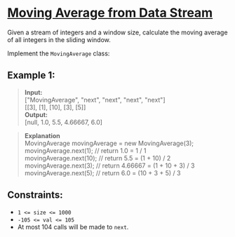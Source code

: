 # [Moving Average from Data Stream](https://leetcode.com/problems/moving-average-from-data-stream/)

Given a stream of integers and a window size, calculate the moving average of all integers in the sliding window.

Implement the `MovingAverage` class:
## Example 1:
>**Input:**  
["MovingAverage", "next", "next", "next", "next"]  
[[3], [1], [10], [3], [5]]  
**Output:**   
[null, 1.0, 5.5, 4.66667, 6.0]  

>**Explanation**  
MovingAverage movingAverage = new MovingAverage(3);  
movingAverage.next(1); // return 1.0 = 1 / 1  
movingAverage.next(10); // return 5.5 = (1 + 10) / 2  
movingAverage.next(3); // return 4.66667 = (1 + 10 + 3) / 3  
movingAverage.next(5); // return 6.0 = (10 + 3 + 5) / 3


## Constraints:

* `1 <= size <= 1000`
* `-105 <= val <= 105`
* At most 104 calls will be made to `next`.




